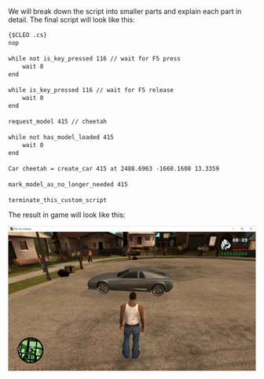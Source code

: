 We will break down the script into smaller parts and explain each part in detail. The final script will look like this:

```sb
{$CLEO .cs}
nop

while not is_key_pressed 116 // wait for F5 press
    wait 0
end

while is_key_pressed 116 // wait for F5 release
    wait 0
end

request_model 415 // cheetah

while not has_model_loaded 415
    wait 0
end

Car cheetah = create_car 415 at 2488.6963 -1660.1608 13.3359

mark_model_as_no_longer_needed 415

terminate_this_custom_script
```

The result in game will look like this:

<img src="/img/tut-1.png" alt="Cheetah spawn" />
